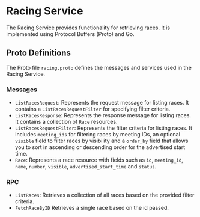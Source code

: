 # Racing Service

The Racing Service provides functionality for retrieving races. It is implemented using Protocol Buffers (Proto) and Go.

## Proto Definitions

The Proto file `racing.proto` defines the messages and services used in the Racing Service.

### Messages

- `ListRacesRequest`: Represents the request message for listing races. It contains a `ListRacesRequestFilter` for specifying filter criteria.
- `ListRacesResponse`: Represents the response message for listing races. It contains a collection of `Race` resources.
- `ListRacesRequestFilter`: Represents the filter criteria for listing races. It includes `meeting_ids` for filtering races by meeting IDs, an optional `visible` field to filter races by visibility and a `order_by` field that allows you to sort in ascending or descending order for the advertised start time.
- `Race`: Represents a race resource with fields such as `id`, `meeting_id`, `name`, `number`, `visible`, `advertised_start_time` and `status`.

### RPC

- `ListRaces`: Retrieves a collection of all races based on the provided filter criteria.
- `FetchRaceByID` Retrieves a single race based on the id passed.